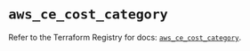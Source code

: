 # `aws_ce_cost_category`

Refer to the Terraform Registry for docs: [`aws_ce_cost_category`](https://registry.terraform.io/providers/hashicorp/aws/6.15.0/docs/resources/ce_cost_category).
